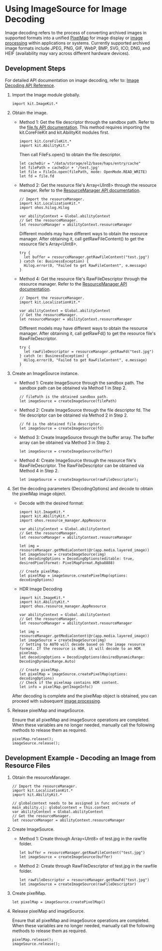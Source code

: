 # Using ImageSource for Image Decoding

Image decoding refers to the process of converting archived images in supported formats into a unified [PixelMap](./cj-image-overview.md) for image display or [image processing](./cj-image-transformation.md) within applications or systems. Currently supported archived image formats include JPEG, PNG, GIF, WebP, BMP, SVG, ICO, DNG, and HEIF (availability may vary across different hardware devices).

## Development Steps

For detailed API documentation on image decoding, refer to: [Image Decoding API Reference](../../../../API_Reference/source_en/ImageKit/cj-apis-image.md#class-imagesource).

1. Import the Image module globally.

    <!-- compile -->

    ```cangjie
    import kit.ImageKit.*
    ```

2. Obtain the image.
    - Method 1: Get the file descriptor through the sandbox path. Refer to the [file.fs API documentation](../../../../API_Reference/source_en/CoreFileKit/cj-apis-file_fs.md).
       This method requires importing the kit.CoreFileKit and kit.AbilityKit modules first.

        <!-- compile -->

        ```cangjie
        import kit.CoreFileKit.*
        import kit.AbilityKit.*
        ```

        Then call FileFs.open() to obtain the file descriptor.

        <!-- compile -->

        ```cangjie
        let cacheDir = "/data/storage/el2/base/haps/entry/cache"
        let filePath = cacheDir + '/test.jpg'
        let file = FileIo.open(filePath, mode: OpenMode.READ_WRITE)
        let fd = file.fd 
        ```

    - Method 2: Get the resource file's Array\<UInt8> through the resource manager. Refer to the [ResourceManager API documentation](../../../../API_Reference/source_en/LocalizationKit/cj-apis-resource_manager.md#func-getrawfilecontentstring).

        <!-- compile -->

        ```cangjie
        // Import the resourceManager.
        import kit.LocalizationKit.*
        import ohos.hilog.Hilog

        var abilityContext = Global.abilityContext
        // Get the resourceManager.
        let resourceManager = abilityContext.resourceManager
        ```

        Different models may have different ways to obtain the resource manager. After obtaining it, call getRawFileContent() to get the resource file's Array\<UInt8>.

        <!-- compile -->

        ```cangjie
        try {
          let buffer = resourceManager.getRawFileContent("test.jpg")
        } catch (e: BusinessException) {
          Hilog.error(0, "Failed to get RawFileContent", e.message)
        }
        ```

    - Method 4: Get the resource file's RawFileDescriptor through the resource manager. Refer to the [ResourceManager API documentation](../../../../API_Reference/source_en/LocalizationKit/cj-apis-resource_manager.md#func-getrawfdstring).

        <!-- compile -->

        ```cangjie
        // Import the resourceManager.
        import kit.LocalizationKit.*

        var abilityContext = Global.abilityContext
        // Get the resourceManager.
        let resourceManager = abilityContext.resourceManager
        ```

        Different models may have different ways to obtain the resource manager. After obtaining it, call getRawFd() to get the resource file's RawFileDescriptor.

        <!-- compile -->

        ```cangjie
        try {
          let rawFileDescriptor = resourceManager.getRawFd("test.jpg")
        } catch (e: BusinessException) {
          Hilog.error(0, "Failed to get RawFileContent", e.message)
        }
        ```

3. Create an ImageSource instance.

    - Method 1: Create ImageSource through the sandbox path. The sandbox path can be obtained via Method 1 in Step 2.

        <!-- compile -->

        ```cangjie
        // filePath is the obtained sandbox path.
        let imageSource = createImageSource(filePath)
        ```

    - Method 2: Create ImageSource through the file descriptor fd. The file descriptor can be obtained via Method 2 in Step 2.

        <!-- compile -->

        ```cangjie
        // fd is the obtained file descriptor.
        let imageSource = createImageSource(fd)
        ```

    - Method 3: Create ImageSource through the buffer array. The buffer array can be obtained via Method 3 in Step 2.

        <!-- compile -->

        ```cangjie
        let imageSource = createImageSource(buffer)
        ```

    - Method 4: Create ImageSource through the resource file's RawFileDescriptor. The RawFileDescriptor can be obtained via Method 4 in Step 2.

        <!-- compile -->

        ```cangjie
        let imageSource = createImageSource(rawFileDescriptor);
        ```

4. Set the decoding parameters (DecodingOptions) and decode to obtain the pixelMap image object.
    - Decode with the desired format:

        <!-- compile -->

        ```cangjie
        import kit.ImageKit.*
        import kit.AbilityKit.*
        import ohos.resource_manager.AppResource

        var abilityContext = Global.abilityContext
        // Get the resourceManager.
        let resourceManager = abilityContext.resourceManager

        let img = resourceManager.getMediaContent(@r(app.media.layered_image))
        let imageSource = createImageSource(img)
        let decodingOptions = DecodingOptions(editable: true, desiredPixelFormat: PixelMapFormat.Rgba8888)

        // Create pixelMap.
        let pixelMap = imageSource.createPixelMap(options: decodingOptions)
        ```

    - HDR Image Decoding

        <!-- compile -->

        ```cangjie
        import kit.ImageKit.*
        import kit.AbilityKit.*
        import ohos.resource_manager.AppResource

        var abilityContext = Global.abilityContext
        // Get the resourceManager.
        let resourceManager = abilityContext.resourceManager

        let img = resourceManager.getMediaContent(@r(app.media.layered_image))
        let imageSource = createImageSource(img)
        // Setting to AUTO will decode based on the image resource format. If the resource is HDR, it will decode to an HDR pixelmap.
        let decodingOptions = DecodingOptions(desiredDynamicRange: DecodingDynamicRange.Auto)

        // Create pixelMap.
        let pixelMap = imageSource.createPixelMap(options: decodingOptions)
        // Check if the pixelmap contains HDR content.
        let info = pixelMap.getImageInfo()
        ```

    After decoding is complete and the pixelMap object is obtained, you can proceed with subsequent [image processing](./cj-image-transformation.md).

5. Release pixelMap and imageSource.

    Ensure that all pixelMap and imageSource operations are completed. When these variables are no longer needed, manually call the following methods to release them as required.

    <!-- compile -->

    ```cangjie
    pixelMap.release();
    imageSource.release();
    ```

## Development Example - Decoding an Image from Resource Files

1. Obtain the resourceManager.

    <!-- compile -->

    ```cangjie
    // Import the resourceManager.
    import kit.LocalizationKit.*
    import kit.AbilityKit.*

    // globalcontext needs to be assigned in func onCreate of main_ability.cj: globalcontext = this.context
    var abilityContext = Global.abilityContext
    // Get the resourceManager.
    let resourceManager = abilityContext.resourceManager
    ```

2. Create ImageSource.
    - Method 1: Create through Array\<UInt8> of test.jpg in the rawfile folder.

        <!-- compile -->

        ```cangjie
        let buffer = resourceManager.getRawFileContent("test.jpg")
        let imageSource = createImageSource(buffer)
        ```

    - Method 2: Create through RawFileDescriptor of test.jpg in the rawfile folder.

        <!-- compile -->

        ```cangjie
        let rawFileDescriptor = resourceManager.getRawFd("test.jpg")
        let imageSource = createImageSource(rawFileDescriptor)
        ```

3. Create pixelMap.

    <!-- compile -->

    ```cangjie
    let pixelMap = imageSource.createPixelMap()
    ```

4. Release pixelMap and imageSource.

    Ensure that all pixelMap and imageSource operations are completed. When these variables are no longer needed, manually call the following methods to release them as required.

    <!-- compile -->

    ```cangjie
    pixelMap.release();
    imageSource.release();
    ```